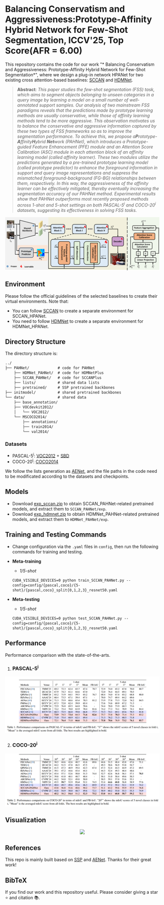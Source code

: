 # Balancing Conservatism and Aggressiveness:Prototype-Affinity Hybrid Network for Few-Shot Segmentation, ICCV'25, Top Score(AFR = 6.00)

This repository contains the code for our work "* Balancing Conservatism and Aggressiveness:
Prototype-Affinity Hybrid Network for Few-Shot Segmentation*", 
where we design a plug-in network HPANet for two existing cross attention-based baselines: [SCCAN](https://github.com/Sam1224/SCCAN) and [HDMNet](https://github.com/Pbihao/HDMNet).

> **Abstract**: *This paper studies the few-shot segmentation (FSS) task, which aims to segment objects belonging to unseen categories in a query image by learning a model on a small number of well-annotated support samples. Our analysis of two mainstream FSS paradigms reveals that the predictions made by prototype learning methods are usually conservative, while those of affinity learning methods tend to be more aggressive. This observation motivates us to balance the conservative and aggressive information captured by these two types of FSS frameworks so as to improve the segmentation performance. To achieve this, we propose a ​**P**rototype-**A**ffinity ​**H**ybrid ​**Net**work (PAHNet), which introduces a Prototype-guided Feature Enhancement (PFE) module and an Attention Score Calibration (ASC) module in each attention block of an affinity learning model (called affinity learner). These two modules utilize the predictions generated by a pre-trained prototype learning model (called prototype predictor) to enhance the foreground information in support and query image representations and suppress the mismatched foreground-background (FG-BG) relationships between them, respectively. In this way, the aggressiveness of the affinity learner can be effectively mitigated, thereby eventually increasing the segmentation accuracy of our PAHNet method. Experimental results show that PAHNet outperforms most recently proposed methods across 1-shot and 5-shot settings on both PASCAL-5<sup>i</sup> and COCO-20<sup>i</sup> datasets, suggesting its effectiveness in solving FSS tasks.*

<p align="middle">
  <img src="figure/overall.png">
</p>

## Environment

Please follow the official guidelines of the selected baselines to create their virtual environments. Note that:
- You can follow [SCCAN](https://github.com/Sam1224/SCCAN) to create a separate environment for SCCAN_HPANet.
- You need to follow [HDMNet](https://github.com/Pbihao/HDMNet) to create a separate environment for HDMNet_HPANet.

## Directory Structure

The directory structure is:

    ../
    ├── PAHNet/             # code for PAHNet
        ├── HDMNet_PAHNet/  # code for HDMNetPlus
        ├── SCCAN_PAHNet/   # code for SCCANPlus     
        ├── lists/          # shared data lists
        ├── pretrained/     # SSP pretrained backbones
    ├── initmodel/          # shared pretrained backbones
    └── data/               # shared data
        ├── base_annotation/
        ├── VOCdevkit2012/
        │   └── VOC2012/
        └── MSCOCO2014/           
            ├── annotations/
            ├── train2014/
            └── val2014/

### Datasets

- PASCAL-5<sup>i</sup>:  [VOC2012](http://host.robots.ox.ac.uk/pascal/VOC/voc2012/) + [SBD](http://home.bharathh.info/pubs/codes/SBD/download.html)
- COCO-20<sup>i</sup>:  [COCO2014](https://cocodataset.org/#download)

We follow the lists generation as [AENet](https://github.com/Sam1224/AENet/), and the file paths in the code need to be modificated according to the datasets and checkpoints.

## Models

- Download [exp_sccan.zip](https://drive.google.com/drive/folders/1g8zJUGGMHTBBtc791a5KH-KdHyph9mXg?usp=drive_link) to obtain SCCAN_PAHNet-related pretrained models, and extract them to `SCCAN_PAHNet/exp`.
- Download [exp_hdmnet.zip](https://drive.google.com/drive/folders/1immYMKR1IncmC9QvHD6SD4CCyOVarZ42?usp=drive_link) to obtain HDMNet_PAHNet-related pretrained models, and extract them to `HDMNet_PAHNet/exp`.

## Training and Testing Commands

- Change configuration via the `.yaml` files in `config`, then run the following commands for training and testing.
- **Meta-training**
  - *1/5-shot*
  ```
  CUDA_VISIBLE_DEVICES=0 python train_SCCAN_PAHNet.py --config=config/{pascal,coco}/{5-shot}/{pascal,coco}_split{0,1,2,3}_resnet50.yaml
  ```
  
- **Meta-testing**
  - *1/5-shot*
  ```
  CUDA_VISIBLE_DEVICES=0 python test_SCCAN_PAHNet.py --config=config/{pascal,coco}/{5-shot}/{pascal,coco}_split{0,1,2,3}_resnet50.yaml
  ```

## Performance

Performance comparison with the state-of-the-arts. 

1. ### PASCAL-5<sup>i</sup>

<p align="middle">
  <img src="figure/pascal.png">
</p>

2. ### COCO-20<sup>i</sup>

<p align="middle">
  <img src="figure/coco.png">
</p>

## Visualization

<p align="middle">
    <img src="figure/Visualization.png">
</p>

## References

This repo is mainly built based on [SSP](https://github.com/fanq15/SSP/) and [AENet](https://github.com/Sam1224/AENet/). Thanks for their great work!

## BibTeX

If you find our work and this repository useful. Please consider giving a star :star: and citation &#x1F4DA;.
